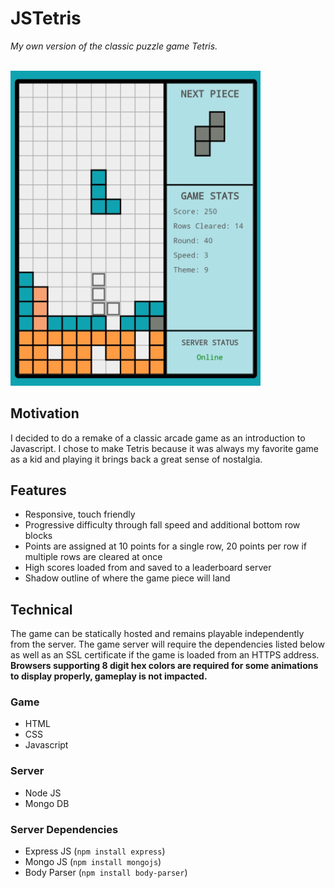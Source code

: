 # JSTetris

_My own version of the classic puzzle game Tetris._

<br>

<img src="20190213_111052.jpg" width="400">

## Motivation

I decided to do a remake of a classic arcade game as an introduction to Javascript. I chose to make Tetris because it was always my favorite game as a kid and playing it brings back a great sense of nostalgia.

## Features
- Responsive, touch friendly
- Progressive difficulty through fall speed and additional bottom row blocks
- Points are assigned at 10 points for a single row, 20 points per row if multiple rows are cleared at once
- High scores loaded from and saved to a leaderboard server
- Shadow outline of where the game piece will land

## Technical
The game can be statically hosted and remains playable independently from the server. The game server will require the dependencies listed below as well as an SSL certificate if the game is loaded from an HTTPS address.
**Browsers supporting 8 digit hex colors are required for some animations to display properly, gameplay is not impacted.**

### Game
- HTML
- CSS
- Javascript

### Server
- Node JS
- Mongo DB

### Server Dependencies
- Express JS (`npm install express`)
- Mongo JS (`npm install mongojs`)
- Body Parser (`npm install body-parser`)


